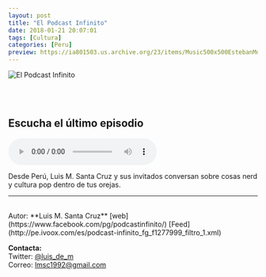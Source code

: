 ```yaml
---
layout: post
title: "El Podcast Infinito"
date: 2018-01-21 20:07:01
tags: [Cultura]
categories: [Peru]
preview: https://ia801503.us.archive.org/23/items/Music500x500EstebanMontoya/podcastII%20300-%20Luis%20M.%20Santa%20Cruz.jpg
---
```


![El Podcast Infinito](https://ia801503.us.archive.org/23/items/Music500x500EstebanMontoya/podcastII%20500-%20Luis%20M.%20Santa%20Cruz.jpg)

<br/>
<br/>

## Escucha el último episodio

<!--reproductor-feed=http://pe.ivoox.com/es/podcast-infinito_fg_f1277999_filtro_1.xml-->
<!--reproductor-start-->
<audio id="audio" preload="auto" controls="" src="http://pe.ivoox.com/es/podcast-infinito-52-romulo-assereto-oscar_mf_24599550_feed_1.mp3"></audio>
<!--reproductor-end-->

Desde Perú, Luis M. Santa Cruz y sus invitados conversan sobre cosas nerd y cultura pop dentro de tus orejas.

_ _ _
<br>
Autor: **Luis M. Santa Cruz**  
[web](https://www.facebook.com/pg/podcastinfinito/)  
[Feed](http://pe.ivoox.com/es/podcast-infinito_fg_f1277999_filtro_1.xml)  




**Contacta:**  
Twitter: [@luis_de_m](https://twitter.com/luis_de_m)  
Correo: [lmsc1992@gmail.com](mailto:lmsc1992@gmail.com)  

